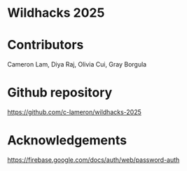 # Wildhacks 2025

# Contributors
Cameron Lam, Diya Raj, Olivia Cui, Gray Borgula

# Github repository
https://github.com/c-lameron/wildhacks-2025

# Acknowledgements
https://firebase.google.com/docs/auth/web/password-auth
